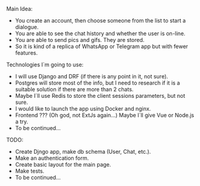 Main Idea:
- You create an account, then choose someone from the list to start a dialogue. 
- You are able to see the chat history and whether the user is on-line.
- You are able to send pics and gifs. They are stored.
- So it is kind of a replica of WhatsApp or Telegram app but with fewer features.

Technologies I`m going to use:
* I will use Django and DRF (if there is any point in it, not sure).
* Postgres will store most of the info, but I need to research if it is a suitable solution if there are more than 2 chats.
* Maybe I`ll use Redis to store the client sessions parameters, but not sure.
* I would like to launch the app using Docker and nginx.
* Frontend ??? (Oh god, not ExtJs again...) Maybe I`ll give Vue or Node.js a try.
* To be continued...

TODO:
* Create Djngo app, make db schema (User, Chat, etc.).
* Make an authentication form.
* Create basic layout for the main page.
* Make tests.
* To be continued...
